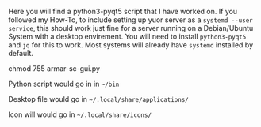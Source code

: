 Here you will find a python3-pyqt5 script that I have worked on. 
If you followed my How-To, to include setting up yuor server as a `systemd --user service`, this should work just fine for a server running on a Debian/Ubuntu System with a desktop envirement.
You will need to install `python3-pyqt5` and `jq` for this to work. Most systems will already have `systemd` installed by default.

chmod 755 armar-sc-gui.py

Python script would go in in `~/bin`

Desktop file would go in `~/.local/share/applications/`

Icon will would go in `~/.local/share/icons/`

